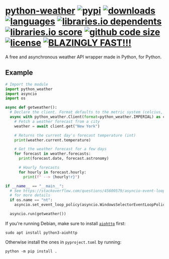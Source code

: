 # [python-weather][pypi-url] [![pypi][pypi-image]][pypi-url] [![downloads][downloads-image]][pypi-url] [![languages][languages-image]][github-url] [![libraries.io dependents][libraries-io-dependents-image]][libraries-io-url] [![libraries.io score][libraries-io-score-image]][libraries-io-url] [![github code size][github-code-size-image]][github-url] [![license][github-license-image]][github-license-url] [![BLAZINGLY FAST!!!][blazingly-fast-image]][blazingly-fast-url]

[pypi-image]: https://img.shields.io/pypi/v/python-weather.svg?style=flat-square
[pypi-url]: https://pypi.org/project/python-weather/
[downloads-image]: https://img.shields.io/pypi/dm/python-weather?style=flat-square
[languages-image]: https://img.shields.io/github/languages/top/null8626/python-weather?style=flat-square
[libraries-io-dependents-image]: https://img.shields.io/librariesio/dependents/pypi/python-weather?style=flat-square
[libraries-io-score-image]: https://img.shields.io/librariesio/sourcerank/pypi/python-weather?style=flat-square
[libraries-io-url]: https://libraries.io/pypi/python-weather
[github-url]: https://github.com/null8626/python-weather
[github-code-size-image]: https://img.shields.io/github/languages/code-size/null8626/python-weather?style=flat-square
[github-license-image]: https://img.shields.io/github/license/null8626/python-weather?style=flat-square
[github-license-url]: https://github.com/null8626/python-weather/blob/main/LICENSE
[blazingly-fast-image]: https://img.shields.io/badge/speed-BLAZINGLY%20FAST!!!%20%F0%9F%94%A5%F0%9F%9A%80%F0%9F%92%AA%F0%9F%98%8E-brightgreen.svg?style=flat-square
[blazingly-fast-url]: https://twitter.com/acdlite/status/974390255393505280

A free and asynchronous weather API wrapper made in Python, for Python.

## Example

```py
# Import the module
import python_weather
import asyncio
import os

async def getweather():
  # Declare the client. Format defaults to the metric system (celcius, km/h, etc.)
  async with python_weather.Client(format=python_weather.IMPERIAL) as client:
    # Fetch a weather forecast from a city
    weather = await client.get("New York")

    # Returns the current day's forecast temperature (int)
    print(weather.current.temperature)

    # Get the weather forecast for a few days
    for forecast in weather.forecasts:
      print(forecast.date, forecast.astronomy)

      # Hourly forecasts
      for hourly in forecast.hourly:
        print(f" --> {hourly!r}")

if __name__ == "__main__":
  # See https://stackoverflow.com/questions/45600579/asyncio-event-loop-is-closed-when-getting-loop
  # for more details
  if os.name == "nt":
    asyncio.set_event_loop_policy(asyncio.WindowsSelectorEventLoopPolicy())

  asyncio.run(getweather())
```

If you're running Debian, make sure to install [`aiohttp`](https://github.com/aio-libs/aiohttp) first:

```shell
sudo apt install python3-aiohttp
```

Otherwise install the ones in `pyproject.toml` by running:

```shell
python -m pip install .
```